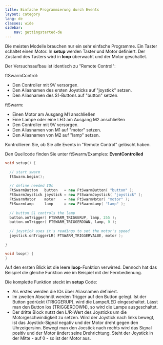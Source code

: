 ```yaml
---
title: Einfache Programmierung durch Events
layout: category
lang: de
classes: wide
sidebar:
    nav: gettingstarted-de
---
```


Die meisten Modelle brauchen nur ein sehr einfache Programme. Ein Taster schaltet einen Motor. In **setup** werden Taster und Motor definiert. Der Zustand des Tasters wird in **loop** überwacht und der Motor geschaltet. 

Der Versuchsaufbau ist identisch zu "Remote Control":

ftSwarmControl:
- Den Controller mit 9V versorgen.
- Den Aliasnamen des ersten Joysticks auf "joystick" setzen. 
- Den Aliasnamen des S1-Buttons auf "button" setzen. 

ftSwarm:
- Einen Motor am Ausgang M1 anschließen
- Eine Lampe oder eine LED am Ausgang M2 anschließen
- Den Controller mit 9V versorgen.
- Den Aliasnamen von M1 auf "motor" setzen. 
- Den Aliasnamen von M2 auf "lamp" setzen. 

Kontrollieren Sie, ob Sie alle Events in "Remote Control" gelöscht haben.

Den Quellcode finden Sie unter ftSwarm/Examples: **EventControlled**

```cpp
void setup() {
  
  // start swarm
  ftSwarm.begin();
  
  // define needed IOs
  FtSwarmButton   button   = new FtSwarmButton( "button" );
  FtSwarmJoystick joystick = new FtSwarmJoystick( "joystick" );
  FtSwarmMotor    motor    = new FtSwarmMotor( "motor" );
  FtSwarmLamp     lamp     = new FtSwarmLamp( "lamp" );
  
  // button S1 controls the lamp
  button.onTrigger( FTSWARM_TRIGGERUP, lamp, 255 );
  button.onTrigger( FTSWARM_TRIGGERDOWN, lamp, 0 );
  
  // joystick uses it's readings to set the motor's speed
  joystick.onTriggerLR( FTSWARM_TRIGGERVALUE, motor );
  
}

void loop() {
}
```

Auf den ersten Blick ist die leere **loop**-Funktion verwirred. Dennoch hat das Beispiel die gleiche Funktion wie im Beispiel mit der Fernbedienung. 

Die komplette Funktion steckt im **setup** Code:

- Als erstes werden die IOs über Aliasnamen definiert.
- Im zweiten Abschnitt werden Trigger auf den Button gelegt. Ist der Button gedrückt (TRIGGERUP), wird die Lampe/LED eingeschaltet. Lässt man den Button los (TRIGGERDOWN), so wird die Lampe ausgeschaltet.
- Der dritte Block nutzt den L/R-Wert des Joysticks um die Motorgeschwindigkeit zu setzen. Wird der Joystick nach links bewegt, ist das Joystick-Signal negativ und der Motor dreht gegen den Uhrzeigersinn. Bewegt man den Jocstick nach rechts wird das Signal positiv und der Motor ändert seine Drehrichtung. Steht der Joystick in der Mitte - auf 0 - so ist der Motor aus.